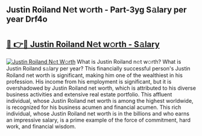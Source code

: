 ## Justin Roiland N𝚎t w𝚘rth - Part-3yg S𝚊lary per year Drf4o

# <h2><a href="http://gc1taf.nevu.top/?p=Justin+Roiland">🔗 👉🔴 Justin Roiland N𝚎t w𝚘rth - S𝚊lary</a></h2>

[![Justin Roiland N𝚎t W𝚘rth](https://i.imgur.com/Oavwk0R.jpeg)](http://gc1taf.nevu.top/?p=Justin+Roiland)
What is Justin Roiland n𝚎t w𝚘rth? What is Justin Roiland s𝚊lary per year?
This financially successful person's Justin Roiland net worth is significant, making him one of the wealthiest in his profession. His income from his employment is significant, but it is overshadowed by Justin Roiland net worth, which is attributed to his diverse business activities and extensive real estate portfolio. This affluent individual, whose Justin Roiland net worth is among the highest worldwide, is recognized for his business acumen and financial acumen. This rich individual, whose Justin Roiland net worth is in the billions and who earns an impressive salary, is a prime example of the force of commitment, hard work, and financial wisdom.
